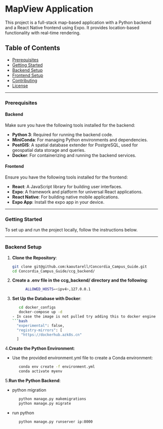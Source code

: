 # MapView Application

This project is a full-stack map-based application with a Python backend and a React Native frontend using Expo. It provides location-based functionality with real-time rendering.

## Table of Contents
- [Prerequisites](#prerequisites)
- [Getting Started](#getting-started)
- [Backend Setup](#backend-setup)
- [Frontend Setup](#frontend-setup)
- [Contributing](#contributing)
- [License](#license)

---

### Prerequisites

#### Backend
Make sure you have the following tools installed for the backend:
- **Python 3**: Required for running the backend code.
- **MiniConda**: For managing Python environments and dependencies.
- **PostGIS**: A spatial database extender for PostgreSQL, used for geospatial data storage and queries.
- **Docker**: For containerizing and running the backend services.

#### Frontend
Ensure you have the following tools installed for the frontend:
- **React**: A JavaScript library for building user interfaces.
- **Expo**: A framework and platform for universal React applications.
- **React Native**: For building native mobile applications.
- **Expo App**: Install the expo app in your device.

---

### Getting Started

To set up and run the project locally, follow the instructions below.

---

### Backend Setup

1. **Clone the Repository**:
   ```bash
   git clone git@github.com:kaoutarell/Concordia_Campus_Guide.git
   cd Concordia_Campus_Guide/ccg_backend/
   
2. **Create a .env file in the ccg_backend/ directory and the following**:    
   ```bash
         ALLOWED_HOSTS=<ipv4>,127.0.0.1

3. **Set Up the Database with Docker**:
   ```bash
      cd docker_configs
      docker-compose up -d
   - In case the image is not pulled try adding this to docker engine config
   ```bash
     "experimental": false,
     "registry-mirrors": [
       "https://dockerhub.azk8s.cn"
     ]   
4.**Create the Python Environment**:
   - Use the provided environment.yml file to create a Conda environment:
     ```bash
        conda env create -f environment.yml
        conda activate myenv
5.**Run the Python Backend**:
   - python migration
     ```bash
        python manage.py makemigrations
        python manage.py migrate
   - run python
     ```bash
        python manage.py runserver ip:8000

        

